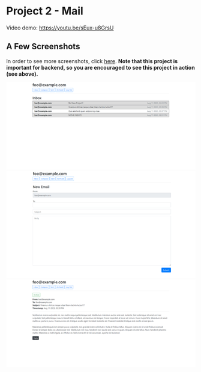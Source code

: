 # Project 2 - Mail

Video demo: https://youtu.be/sEux-u8GrsU

## A Few Screenshots
In order to see more screenshots, click [here](images). **Note that this project is important for backend, so you are encouraged to see this project in action (see above).**

![Inbox page](images/inbox.png)
![Compose page](images/compose.png)
![A sample mail](images/sample-mail.png)
